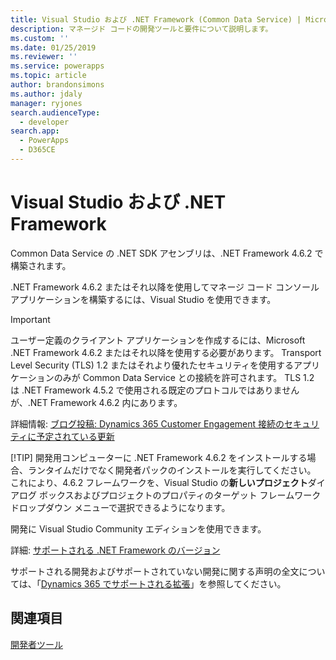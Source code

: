 ```yaml
---
title: Visual Studio および .NET Framework (Common Data Service) | Microsoft Docs
description: マネージド コードの開発ツールと要件について説明します。
ms.custom: ''
ms.date: 01/25/2019
ms.reviewer: ''
ms.service: powerapps
ms.topic: article
author: brandonsimons
ms.author: jdaly
manager: ryjones
search.audienceType:
  - developer
search.app:
  - PowerApps
  - D365CE
---
```

# <a name="visual-studio-and-the-net-framework"></a>Visual Studio および .NET Framework

Common Data Service の .NET SDK アセンブリは、.NET Framework 4.6.2 で構築されます。 

.NET Framework 4.6.2 またはそれ以降を使用してマネージ コード コンソール アプリケーションを構築するには、Visual Studio を使用できます。 

> [!IMPORTANT]
> ユーザー定義のクライアント アプリケーションを作成するには、Microsoft .NET Framework 4.6.2 またはそれ以降を使用する必要があります。
> Transport Level Security (TLS) 1.2 またはそれより優れたセキュリティを使用するアプリケーションのみが Common Data Service との接続を許可されます。 TLS 1.2 は .NET Framework 4.5.2 で使用される既定のプロトコルではありませんが、.NET Framework 4.6.2 内にあります。 
> 
> 詳細情報: [ブログ投稿: Dynamics 365 Customer Engagement 接続のセキュリティに予定されている更新](https://blogs.msdn.microsoft.com/crm/2017/09/28/updates-coming-to-dynamics-365-customer-engagement-connection-security/)
> 
> [!TIP]
> 開発用コンピューターに .NET Framework 4.6.2 をインストールする場合、ランタイムだけでなく開発者パックのインストールを実行してください。 これにより、4.6.2 フレームワークを、Visual Studio の**新しいプロジェクト**ダイアログ ボックスおよびプロジェクトのプロパティのターゲット フレームワーク ドロップダウン メニューで選択できるようになります。  

開発に Visual Studio Community エディションを使用できます。 

[comment]: <> (However, use of extensions isn’t supported in the Express edition so you won’t be able to install useful extensions in that version of Visual Studio)

詳細: [サポートされる .NET Framework のバージョン](/dynamics365/customer-engagement/developer/supported-extensions#SupportNET)

サポートされる開発およびサポートされていない開発に関する声明の全文については、「[Dynamics 365 でサポートされる拡張](/dynamics365/customer-engagement/developer/supported-extensions#SupportNET)」を参照してください。

## <a name="see-also"></a>関連項目

 [開発者ツール](/dynamics365/customer-engagement/developer/developer-tools)